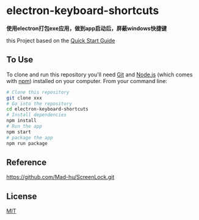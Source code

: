 # electron-keyboard-shortcuts

**使用electron打包exe应用，做到app启动后，屏蔽windows快捷键**

this Project based on the [Quick Start Guide](https://electronjs.org/docs/tutorial/quick-start)

## To Use

To clone and run this repository you'll need [Git](https://git-scm.com) and [Node.js](https://nodejs.org/en/download/) (which comes with [npm](http://npmjs.com)) installed on your computer. From your command line:

```bash
# Clone this repository
git clone xxx
# Go into the repository
cd electron-keyboard-shortcuts
# Install dependencies
npm install
# Run the app
npm start
# package the app
npm run package
```

## Reference

https://github.com/Mad-hu/ScreenLock.git


## License

[MIT](LICENSE.md)
